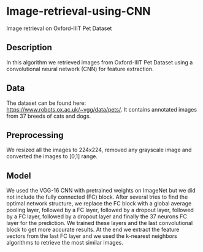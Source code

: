# Image-retrieval-using-CNN
Image retrieval on Oxford-IIIT Pet Dataset

## Description
In this algorithm we retrieved images from Oxford-IIIT Pet Dataset using a convolutional neural network (CNN) for feature extraction.

## Data
The dataset can be found here: https://www.robots.ox.ac.uk/~vgg/data/pets/.
It contains annotated images from 37 breeds of cats and dogs.

## Preprocessing
We resized all the images to 224x224, removed any grayscale image and converted the images to [0,1] range.

## Model
We used the VGG-16 CNN with pretrained weights on ImageNet but we did not include the fully connected (FC) block. After several tries to find the optimal network structure, we replace the FC block with a global average pooling layer, followed by a FC layer, followed by a dropout layer, followed by a FC layer, followed by a dropout layer and finally the 37 neurons FC layer for the prediction. We trained these layers and the last convolutional block to get more accurate results. At the end we extract the feature vectors from the last FC layer and we used the k-nearest neighbors algorithms to retrieve the most similar images.
